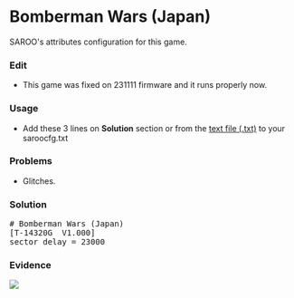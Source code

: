 # Bomberman Wars (Japan)

SAROO's attributes configuration for this game.

### Edit

- This game was fixed on 231111 firmware and it runs properly now.

### Usage

- Add these 3 lines on **Solution** section or from the [text file (.txt)](./config.txt) to your saroocfg.txt

### Problems

- Glitches.

### Solution

<pre># Bomberman Wars (Japan)
[T-14320G  V1.000]
sector_delay = 23000</pre>

### Evidence

[![](https://img.youtube.com/vi/OfaFyKUw6VQ/0.jpg)](https://youtu.be/OfaFyKUw6VQ)
